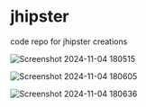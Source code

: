 # jhipster
code repo for jhipster creations

![Screenshot 2024-11-04 180515](https://github.com/user-attachments/assets/0a302510-7ac3-4981-af74-6be4aeb0824a)

![Screenshot 2024-11-04 180605](https://github.com/user-attachments/assets/0f651019-7e63-48f7-b8e7-59f262c5f2ce)

![Screenshot 2024-11-04 180636](https://github.com/user-attachments/assets/fca98b1c-aa78-4db0-b016-7fdc221f3dfb)


